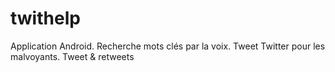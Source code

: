 # twithelp
Application Android.
Recherche mots clés par la voix.
Tweet
Twitter pour les malvoyants. Tweet &amp; retweets
